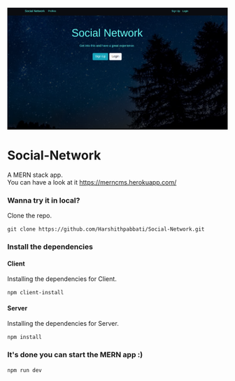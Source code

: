 ![social-network](https://raw.githubusercontent.com/Harshithpabbati/Social-Network/master/client/src/img/social-network.png)
# Social-Network
A MERN stack app.<br />
You can have a look at it https://merncms.herokuapp.com/

### Wanna try it in local?
Clone the repo.

```
git clone https://github.com/Harshithpabbati/Social-Network.git
```

### Install the dependencies

#### Client

Installing the dependencies for Client.

```
npm client-install
```

#### Server

Installing the dependencies for Server.

```
npm install
```

### It's done you can start the MERN app :)

```
npm run dev
```
